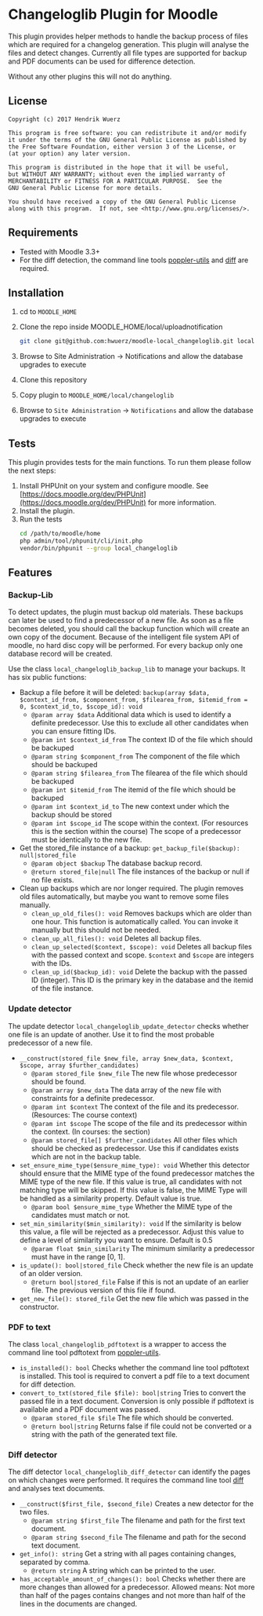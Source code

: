 Changeloglib Plugin for Moodle
==============================

This plugin provides helper methods to handle the backup process of files which are required
for a changelog generation. 
This plugin will analyse the files and detect changes. 
Currently all file types are supported for backup and PDF documents can be used for difference
detection. 

Without any other plugins this will not do anything.

License
-------

    Copyright (c) 2017 Hendrik Wuerz

    This program is free software: you can redistribute it and/or modify
    it under the terms of the GNU General Public License as published by
    the Free Software Foundation, either version 3 of the License, or
    (at your option) any later version.

    This program is distributed in the hope that it will be useful,
    but WITHOUT ANY WARRANTY; without even the implied warranty of
    MERCHANTABILITY or FITNESS FOR A PARTICULAR PURPOSE.  See the
    GNU General Public License for more details.

    You should have received a copy of the GNU General Public License
    along with this program.  If not, see <http://www.gnu.org/licenses/>.

Requirements
------------
* Tested with Moodle 3.3+
* For the diff detection, the command line tools [poppler-utils](https://wiki.ubuntuusers.de/poppler-utils/) and [diff](https://wiki.ubuntuusers.de/diff/) are required.

Installation
--------

1. cd to `MOODLE_HOME`
2. Clone the repo inside MOODLE_HOME/local/uploadnotification
   ```bash
   git clone git@github.com:hwuerz/moodle-local_changeloglib.git local/changeloglib
   ```
3. Browse to Site Administration -> Notifications and allow the database upgrades to execute


1. Clone this repository
2. Copy plugin to `MOODLE_HOME/local/changeloglib`
3. Browse to `Site Administration` -> `Notifications` and allow the database upgrades to execute

Tests
------

This plugin provides tests for the main functions. To run them please follow the next steps:

1. Install PHPUnit on your system and configure moodle. See [https://docs.moodle.org/dev/PHPUnit](https://docs.moodle.org/dev/PHPUnit) for more information.
2. Install the plugin.
3. Run the tests
    ```bash
    cd /path/to/moodle/home
    php admin/tool/phpunit/cli/init.php
    vendor/bin/phpunit --group local_changeloglib
    ``` 

Features
--------

### Backup-Lib
To detect updates, the plugin must backup old materials. These backups can later be used to find a predecessor of a new file. As soon as a file becomes deleted, you should call the backup function which will create an own copy of the document. Because of the intelligent file system API of moodle, no hard disc copy will be performed. For every backup only one database record will be created.

Use the class `local_changeloglib_backup_lib` to manage your backups. It has six public functions:
* Backup a file before it will be deleted: `backup(array $data, $context_id_from, $component_from, $filearea_from, $itemid_from = 0, $context_id_to, $scope_id): void`
   * `@param array $data` Additional data which is used to identify a definite predecessor. Use this to exclude all other candidates when you can ensure fitting IDs.
   * `@param int $context_id_from` The context ID of the file which should be backuped
   * `@param string $component_from` The component of the file which should be backuped
   * `@param string $filearea_from` The filearea of the file which should be backuped
   * `@param int $itemid_from` The itemid of the file which should be backuped
   * `@param int $context_id_to` The new context under which the backup should be stored
   * `@param int $scope_id` The scope within the context. (For resources this is the section within the course) The scope of a predecessor must be identically to the new file.
* Get the stored_file instance of a backup: `get_backup_file($backup): null|stored_file`
   * `@param object $backup` The database backup record.
   * `@return stored_file|null` The file instances of the backup or null if no file exists.
* Clean up backups which are nor longer required. The plugin removes old files automatically, but maybe you want to remove some files manually.
   * `clean_up_old_files(): void` Removes backups which are older than one hour. This function is automatically called. You can invoke it manually but this should not be needed.
   * `clean_up_all_files(): void` Deletes all backup files.
   * `clean_up_selected($context, $scope): void` Deletes all backup files with the passed context and scope. `$context` and `$scope` are integers with the IDs.
   * `clean_up_id($backup_id): void` Delete the backup with the passed ID (integer). This ID is the primary key in the database and the itemid of the file instance.
   
### Update detector
The update detector `local_changeloglib_update_detector` checks whether one file is an update of another. Use it to find the most probable predecessor of a new file.
* `__construct(stored_file $new_file, array $new_data, $context, $scope, array $further_candidates)`
   * `@param stored_file $new_file` The new file whose predecessor should be found.
   * `@param array $new_data` The data array of the new file with constraints for a definite predecessor.
   * `@param int $context` The context of the file and its predecessor. (Resources: The course context)
   * `@param int $scope` The scope of the file and its predecessor within the context. (In courses: the section)
   * `@param stored_file[] $further_candidates` All other files which should be checked as predecessor. Use this if candidates exists which are not in the backup table.
* `set_ensure_mime_type($ensure_mime_type): void` Whether this detector should ensure that the MIME type of the found predecessor matches the MIME type of the new file. If this value is true, all candidates with not matching type will be skipped. If this value is false, the MIME Type will be handled as a similarity property. Default value is true.
   * `@param bool $ensure_mime_type` Whether the MIME type of the candidates must match or not.
* `set_min_similarity($min_similarity): void` If the similarity is below this value, a file will be rejected as a predecessor. Adjust this value to define a level of similarity you want to ensure. Default is 0.5
   * `@param float $min_similarity` The minimum similarity a predecessor must have in the range \[0, 1\].
* `is_update(): bool|stored_file` Check whether the new file is an update of an older version.
   * `@return bool|stored_file` False if this is not an update of an earlier file. The previous version of this file if found.
* `get_new_file(): stored_file` Get the new file which was passed in the constructor.

### PDF to text
The class `local_changeloglib_pdftotext` is a wrapper to access the command line tool pdftotext from [poppler-utils](https://wiki.ubuntuusers.de/poppler-utils/).
* `is_installed(): bool` Checks whether the command line tool pdftotext is installed. This tool is required to convert a pdf file to a text document for diff detection.
* `convert_to_txt(stored_file $file): bool|string` Tries to convert the passed file in a text document. Conversion is only possible if pdftotext is available and a PDF document was passed.
   * `@param stored_file $file` The file which should be converted.
   * `@return bool|string` Returns false if file could not be converted or a string with the path of the generated text file.

### Diff detector
The diff detector `local_changeloglib_diff_detector` can identify the pages on which changes were performed. It requires the command line tool [diff](https://wiki.ubuntuusers.de/diff/) and analyses text documents. 
* `__construct($first_file, $second_file)` Creates a new detector for the two files.
   * `@param string $first_file` The filename and path for the first text document.
   * `@param string $second_file` The filename and path for the second text document.
* `get_info(): string` Get a string with all pages containing changes, separated by comma.
   * `@return string` A string which can be printed to the user.
* `has_acceptable_amount_of_changes(): bool` Checks whether there are more changes than allowed for a predecessor. Allowed means: Not more than half of the pages contains changes and not more than half of the lines in the documents are changed.
